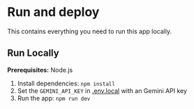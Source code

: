 # Run and deploy

This contains everything you need to run this app locally.

## Run Locally

**Prerequisites:**  Node.js


1. Install dependencies:
   `npm install`
2. Set the `GEMINI_API_KEY` in [.env.local](.env.local) with an Gemini API key
3. Run the app:
   `npm run dev`
